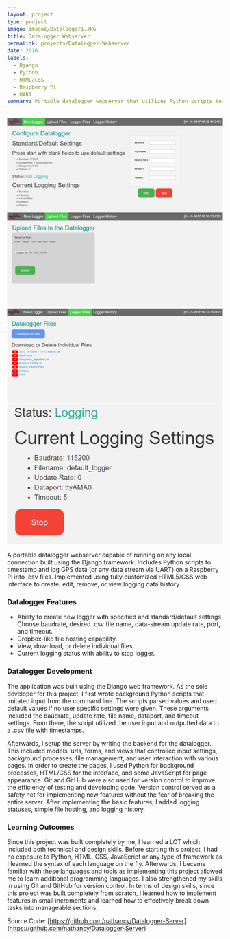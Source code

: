 ```yaml
---
layout: project
type: project
image: images/Datalogger1.JPG
title: Datalogger Webserver 
permalink: projects/Datalogger-Webserver
date: 2016
labels:
  - Django 
  - Python 
  - HTML/CSS
  - Raspberry Pi
  - UART
summary: Portable datalogger webserver that utilizes Python scripts to timestamp and log GPS data via UART on a Raspberry Pi 3 into .csv files. 
---
```


<div class="ui small rounded images">
  <img class="ui image" src="../images/Datalogger1.JPG">
  <img class="ui image" src="../images/Datalogger2.JPG">
  <img class="ui image" src="../images/Datalogger3.JPG">
  <img class="ui image" src="../images/Datalogger4.JPG">
</div>

A portable datalogger webserver capable of running on any local connection built using the Django framework. Includes Python scripts to timestamp and log GPS data (or any data stream via UART) on a Raspberry Pi into .csv files. Implemented using fully customized HTML5/CSS web interface to create, edit, remove, or view logging data history. 

### Datalogger Features
* Ability to create new logger with specified and standard/default settings. Choose baudrate, desired .csv file name, data-stream update rate, port, and timeout.
* Dropbox-like file hosting capability.
* View, download, or delete individual files.
* Current logging status with ability to stop logger.

### Datalogger Development
The application was built using the Django web framework. As the sole developer for this project, I first wrote background Python scripts that imitated input from the command line. The scripts parsed values and used default values if no user specific settings were given. These arguments included the baudrate, update rate, file name, dataport, and timeout settings. From there, the script utilized the user input and outputted data to a .csv file with timestamps.

Afterwards, I setup the server by writing the backend for the datalogger. This included models, urls, forms, and views that controlled input settings, background processes, file management, and user interaction with various pages. In order to create the pages, I used Python for background processes, HTML/CSS for the interface, and some JavaScript for page appearance. Git and GitHub were also used for version control to improve the efficiency of testing and developing code. Version control served as a safety net for implementing new features without the fear of breaking the entire server. After implementing the basic features, I added logging statuses, simple file hosting, and logging history.

### Learning Outcomes
Since this project was built completely by me, I learned a LOT which included both technical and design skills. Before starting this project, I had no exposure to Python, HTML, CSS, JavaScript or any type of framework as I learned the syntax of each language on the fly. Afterwards, I became familiar with these languages and tools as implementing this project allowed me to learn additional programming languages. I also strengthened my skills in using Git and GitHub for version control. In terms of design skills, since this project was built completely from scratch, I learned how to implement features in small increments and learned how to effectively break down tasks into manageable sections. 

Source Code: [https://github.com/nathancy/Datalogger-Server](https://github.com/nathancy/Datalogger-Server)
